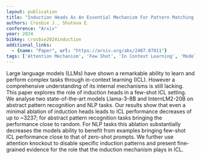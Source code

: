 ```yaml
---
layout: publication
title: "Induction Heads As An Essential Mechanism For Pattern Matching In In-context Learning"
authors: Crosbie J., Shutova E.
conference: "Arxiv"
year: 2024
bibkey: crosbie2024induction
additional_links:
  - {name: "Paper", url: "https://arxiv.org/abs/2407.07011"}
tags: ['Attention Mechanism', 'Few Shot', 'In Context Learning', 'Model Architecture', 'Prompting']
---
```

Large language models (LLMs) have shown a remarkable ability to learn and perform complex tasks through in-context learning (ICL). However a comprehensive understanding of its internal mechanisms is still lacking. This paper explores the role of induction heads in a few-shot ICL setting. We analyse two state-of-the-art models Llama-3-8B and InternLM2-20B on abstract pattern recognition and NLP tasks. Our results show that even a minimal ablation of induction heads leads to ICL performance decreases of up to ~3237; for abstract pattern recognition tasks bringing the performance close to random. For NLP tasks this ablation substantially decreases the models ability to benefit from examples bringing few-shot ICL performance close to that of zero-shot prompts. We further use attention knockout to disable specific induction patterns and present fine-grained evidence for the role that the induction mechanism plays in ICL.
